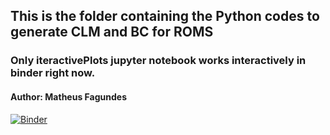 ## This is the folder containing the Python codes to generate CLM and BC for ROMS
### Only iteractivePlots jupyter notebook works interactively in binder right now.
#### Author: Matheus Fagundes

[![Binder](https://mybinder.org/badge_logo.svg)](https://mybinder.org/v2/gh/eccofsGroup/Preprocessing_AWS_ROMS_Python/HEAD)

